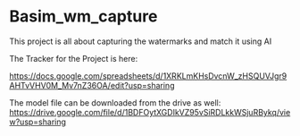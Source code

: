 # Basim_wm_capture
This project is all about capturing the watermarks and match it using AI

The Tracker for the Project is here:

https://docs.google.com/spreadsheets/d/1XRKLmKHsDvcnW_zHSQUVJgr9AHTvVHV0M_Mv7nZ36OA/edit?usp=sharing


The model file can be downloaded from the drive as well:
https://drive.google.com/file/d/1BDFOytXGDIkVZ95vSiRDLkkWSjuRBykq/view?usp=sharing
